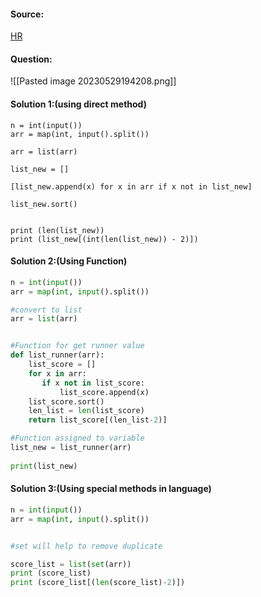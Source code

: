 #### Source:
[HR](https://www.hackerrank.com/challenges/find-second-maximum-number-in-a-list/problem?isFullScreen=true)

#### Question:

![[Pasted image 20230529194208.png]]


#### Solution 1:(using direct method)

```
n = int(input())
arr = map(int, input().split())
    
arr = list(arr)

list_new = []

[list_new.append(x) for x in arr if x not in list_new]

list_new.sort()


print (len(list_new))
print (list_new[(int(len(list_new)) - 2)])
```


#### Solution 2:(Using Function)

```python
n = int(input())
arr = map(int, input().split())

#convert to list   
arr = list(arr)


#Function for get runner value
def list_runner(arr):
    list_score = []
    for x in arr:
       if x not in list_score:
           list_score.append(x)
    list_score.sort()
    len_list = len(list_score)
    return list_score[(len_list-2)]

#Function assigned to variable
list_new = list_runner(arr)
    
print(list_new)
```

#### Solution 3:(Using special methods in language)

```python
n = int(input())
arr = map(int, input().split())


#set will help to remove duplicate

score_list = list(set(arr))
print (score_list)
print (score_list[(len(score_list)-2)])
```